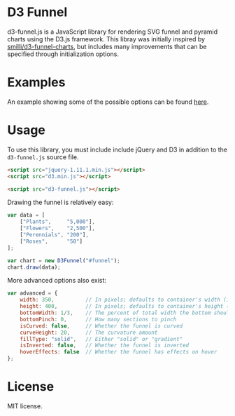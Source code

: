 # D3 Funnel

d3-funnel.js is a JavaScript library for rendering SVG funnel and pyramid charts
using the D3.js framework. This libray was initially inspired by [smilli/d3-funnel-charts](https://github.com/smilli/d3-funnel-charts),
but includes many improvements that can be specified through initialization
options.

# Examples

An example showing some of the possible options can be found [here](https://cdn.rawgit.com/jakezatecky/d3-funnel/0.5.0/example/index.html).

# Usage

To use this library, you must include include jQuery and D3 in addition to the
`d3-funnel.js` source file.

``` html
<script src="jquery-1.11.1.min.js"></script>
<script src="d3.min.js"></script>

<script src="d3-funnel.js"></script>
```

Drawing the funnel is relatively easy:

``` javascript
var data = [
	["Plants",     "5,000"],
	["Flowers",    "2,500"],
	["Perennials", "200"],
	["Roses",      "50"]
];

var chart = new D3Funnel("#funnel");
chart.draw(data);
```

More advanced options also exist:

``` javascript
var advanced = {
	width: 350,          // In pixels; defaults to container's width (if non-zero)
	height: 400,         // In pixels; defaults to container's height (if non-zero)
	bottomWidth: 1/3,    // The percent of total width the bottom should be
	bottomPinch: 0,      // How many sections to pinch
	isCurved: false,     // Whether the funnel is curved
	curveHeight: 20,     // The curvature amount
	fillType: "solid",   // Either "solid" or "gradient"
	isInverted: false,   // Whether the funnel is inverted
	hoverEffects: false  // Whether the funnel has effects on hover
};
```

# License

MIT license.
